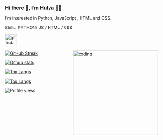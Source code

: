 ### Hi there 👋, I'm Hulya 👩‍💻

I’m interested in  Python, JavaScript , HTML and CSS.

Skills: PYTHON/ JS / HTML / CSS

[<img src='https://cdn.jsdelivr.net/npm/simple-icons@3.0.1/icons/github.svg' alt='github' height='40'>](https://github.com/hulyamr13t) 

<img align="right" alt="coding" width="280" src="https://media.tenor.com/rePDfDWO3XoAAAAd/hacking.gif">

[![GitHub Streak](https://streak-stats.demolab.com/?user=hulyamr13&theme=highcontrast)](https://github.com/Hulyamr13)

[![Github stats](https://github-readme-stats.vercel.app/api?username=Hulyamr13&theme=highcontrast)](https://github.com/Hulyamr13)

[![Top Langs](https://github-readme-stats.vercel.app/api/top-langs/?username=hulyamr13&hide_progress=true&theme=highcontrast)](https://github.com/Hulyamr13)

[![Top Langs](https://github-readme-stats.vercel.app/api/top-langs/?username=hulyamr13&langs_count=8&theme=highcontrast)](https://github.com/Hulyamr13)

![Profile views](https://gpvc.arturio.dev/hulyamr13)  
